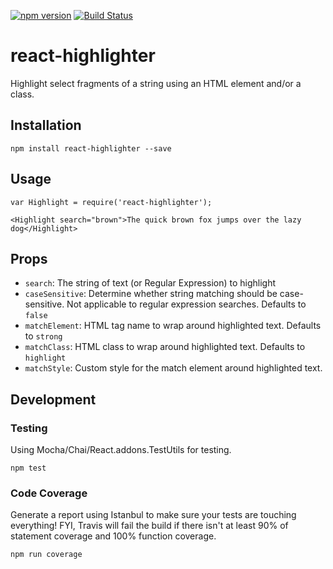 [![npm version](https://badge.fury.io/js/react-highlighter.svg)](http://badge.fury.io/js/react-highlighter)
[![Build Status](https://travis-ci.org/helior/react-highlighter.svg?branch=master)](https://travis-ci.org/helior/react-highlighter)

# react-highlighter
Highlight select fragments of a string using an HTML element and/or a class.

## Installation

```
npm install react-highlighter --save
```

## Usage
```
var Highlight = require('react-highlighter');

<Highlight search="brown">The quick brown fox jumps over the lazy dog</Highlight>
```
## Props
- `search`: The string of text (or Regular Expression) to highlight
- `caseSensitive`: Determine whether string matching should be case-sensitive. Not applicable to regular expression searches. Defaults to `false`
- `matchElement`: HTML tag name to wrap around highlighted text. Defaults to `strong`
- `matchClass`: HTML class to wrap around highlighted text. Defaults to `highlight`
- `matchStyle`: Custom style for the match element around highlighted text.


## Development
### Testing
Using Mocha/Chai/React.addons.TestUtils for testing.
```
npm test
```

### Code Coverage
Generate a report using Istanbul to make sure your tests are touching everything! FYI, Travis will fail the build if there isn't at least 90% of statement coverage and 100% function coverage.
```
npm run coverage
```
